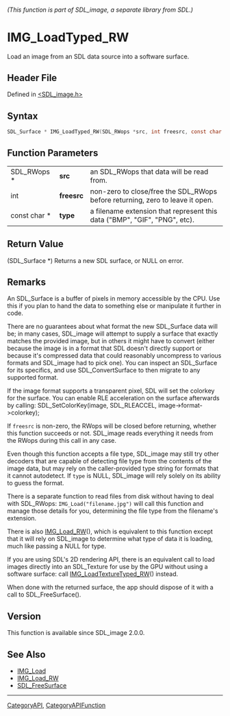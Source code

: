 ###### (This function is part of SDL_image, a separate library from SDL.)
# IMG_LoadTyped_RW

Load an image from an SDL data source into a software surface.

## Header File

Defined in [<SDL_image.h>](https://github.com/libsdl-org/SDL_image/blob/SDL2/include/SDL_image.h)

## Syntax

```c
SDL_Surface * IMG_LoadTyped_RW(SDL_RWops *src, int freesrc, const char *type);
```

## Function Parameters

|              |             |                                                                               |
| ------------ | ----------- | ----------------------------------------------------------------------------- |
| SDL_RWops *  | **src**     | an SDL_RWops that data will be read from.                                     |
| int          | **freesrc** | non-zero to close/free the SDL_RWops before returning, zero to leave it open. |
| const char * | **type**    | a filename extension that represent this data ("BMP", "GIF", "PNG", etc).     |

## Return Value

(SDL_Surface *) Returns a new SDL surface, or NULL on error.

## Remarks

An SDL_Surface is a buffer of pixels in memory accessible by the CPU. Use
this if you plan to hand the data to something else or manipulate it
further in code.

There are no guarantees about what format the new SDL_Surface data will be;
in many cases, SDL_image will attempt to supply a surface that exactly
matches the provided image, but in others it might have to convert (either
because the image is in a format that SDL doesn't directly support or
because it's compressed data that could reasonably uncompress to various
formats and SDL_image had to pick one). You can inspect an SDL_Surface for
its specifics, and use SDL_ConvertSurface to then migrate to any supported
format.

If the image format supports a transparent pixel, SDL will set the colorkey
for the surface. You can enable RLE acceleration on the surface afterwards
by calling: SDL_SetColorKey(image, SDL_RLEACCEL, image->format->colorkey);

If `freesrc` is non-zero, the RWops will be closed before returning,
whether this function succeeds or not. SDL_image reads everything it needs
from the RWops during this call in any case.

Even though this function accepts a file type, SDL_image may still try
other decoders that are capable of detecting file type from the contents of
the image data, but may rely on the caller-provided type string for formats
that it cannot autodetect. If `type` is NULL, SDL_image will rely solely on
its ability to guess the format.

There is a separate function to read files from disk without having to deal
with SDL_RWops: `IMG_Load("filename.jpg")` will call this function and
manage those details for you, determining the file type from the filename's
extension.

There is also [IMG_Load_RW](IMG_Load_RW)(), which is equivalent to this
function except that it will rely on SDL_image to determine what type of
data it is loading, much like passing a NULL for type.

If you are using SDL's 2D rendering API, there is an equivalent call to
load images directly into an SDL_Texture for use by the GPU without using a
software surface: call [IMG_LoadTextureTyped_RW](IMG_LoadTextureTyped_RW)()
instead.

When done with the returned surface, the app should dispose of it with a
call to SDL_FreeSurface().

## Version

This function is available since SDL_image 2.0.0.

## See Also

- [IMG_Load](IMG_Load)
- [IMG_Load_RW](IMG_Load_RW)
- [SDL_FreeSurface](SDL_FreeSurface)

----
[CategoryAPI](CategoryAPI), [CategoryAPIFunction](CategoryAPIFunction)

